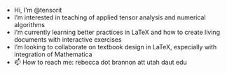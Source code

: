 - Hi, I’m @tensorit
- I’m interested in teaching of applied tensor analysis and numerical algorithms
- I’m currently learning better practices in LaTeX and how to create living documents with interactive exercises
- I’m looking to collaborate on textbook design in LaTeX, especially with integration of Mathematica
- 📫 How to reach me: rebecca dot brannon att utah daut edu

<!---
tensorit/tensorit is a special repository because its `README.md` (this file) appears on your GitHub profile.
You can click the Preview link to take a look at your changes.
--->
